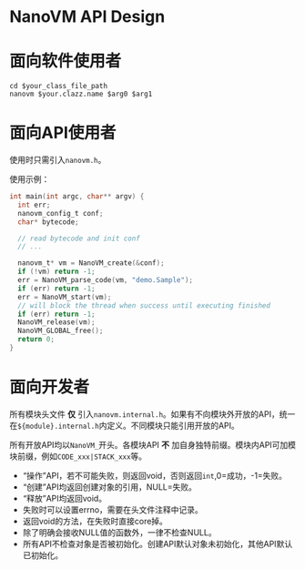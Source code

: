 # NanoVM API Design

# 面向软件使用者

```
cd $your_class_file_path
nanovm $your.clazz.name $arg0 $arg1
```

# 面向API使用者

使用时只需引入`nanovm.h`。

使用示例：

```c
int main(int argc, char** argv) {
  int err;
  nanovm_config_t conf;
  char* bytecode;

  // read bytecode and init conf
  // ...

  nanovm_t* vm = NanoVM_create(&conf);
  if (!vm) return -1;
  err = NanoVM_parse_code(vm, "demo.Sample");
  if (err) return -1;
  err = NanoVM_start(vm);
  // will block the thread when success until executing finished
  if (err) return -1;
  NanoVM_release(vm);
  NanoVM_GLOBAL_free();
  return 0;
}
```

# 面向开发者

所有模块头文件 **仅** 引入`nanovm.internal.h`。如果有不向模块外开放的API，统一在`${module}.internal.h`内定义。不同模块只能引用开放的API。

所有开放API均以`NanoVM_`开头。各模块API **不** 加自身独特前缀。模块内API可加模块前缀，例如`CODE_xxx|STACK_xxx`等。

* “操作”API，若不可能失败，则返回void，否则返回`int`,0=成功，-1=失败。
* “创建”API均返回创建对象的引用，NULL=失败。
* “释放”API均返回void。
* 失败时可以设置errno，需要在头文件注释中记录。
* 返回void的方法，在失败时直接core掉。
* 除了明确会接收NULL值的函数外，一律不检查NULL。
* 所有API不检查对象是否被初始化。创建API默认对象未初始化，其他API默认已初始化。
